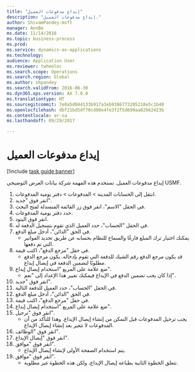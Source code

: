 ```yaml
--- 
title: "إيداع مدفوعات العميل"
description: "إيداع مدفوعات العميل."
author: ShivamPandey-msft
manager: AnnBe
ms.date: 11/14/2016
ms.topic: business-process
ms.prod: 
ms.service: dynamics-ax-applications
ms.technology: 
audience: Application User
ms.reviewer: twheeloc
ms.search.scope: Operations
ms.search.region: Global
ms.author: shpandey
ms.search.validFrom: 2016-06-30
ms.dyn365.ops.version: AX 7.0.0
ms.translationtype: HT
ms.sourcegitcommit: 7e0a5d044133b917a3eb9386773205218e5c1b40
ms.openlocfilehash: dbf21bd5df70cd80e4fe3f2f5d699aa82b62423b
ms.contentlocale: ar-sa
ms.lasthandoff: 09/29/2017

---
```

# <a name="deposit-customer-payments"></a>إيداع مدفوعات العميل

[!include [task guide banner](../../includes/task-guide-banner.md)]

إيداع مدفوعات العميل. تستخدم هذه المهمة شركة بيانات العرض التوضيحي USMF.

1. انتقل إلى الحسابات المدينة > المدفوعات‬ > دفتر يومية المدفوعات‬‬.
2. انقر فوق "جديد".
3. في الحقل "الاسم"، انقر فوق زر القائمة المنسدلة لفتح البحث.
4. حدد دفتر يومية المدفوعات‬. 
5. انقر فوق البنود.
6. في الحقل "الحساب"، حدد العميل الذي تقوم بتسجيل الدفعة له.
7. في الحق "الدائن"، أدخل مبلغ الدفع.
    * يمكنك اختيار ترك المبلغ فارغًا والسماح للنظام بحسابه عن طريق تحديد الفواتير التي تم دفعها.  
8. في حقل "مرجع الدفع"، اكتب قيمة.
    * قد يكون مرجع الدفع رقم الشيك للدفعة التي تقوم بإدخاله. يكون مرجع الدفع مطلوبًا لتضمين الدفعة في إيصال إيداع.  
9. ضع علامة على المربع "استخدام إيصال إيداع‬".
    * إذا كان يجب تضمين الدفع في الإيداع فيمكنك تغيير هذا الإعداد إلى "نعم".  
10. انقر فوق "جديد".
11. في الحقل "الحساب"، حدد العميل للدفعة التالية.
12. في الحق "الدائن"، أدخل مبلغ الدفع.
13. في حقل "مرجع الدفع"، اكتب قيمة.
14. ضع علامة على المربع "استخدام إيصال إيداع‬".
15. انقر فوق "ترحيل".
    * يجب ترحيل المدفوعات قبل التمكن من إنشاء إيصال الإيداع. وهذا للتأكد من أن المدفوعات لا تتغير بعد إنشاء إيصال الإيداع.  
16. انقر فوق "الوظائف".
17. انقر فوق "إيصال الإيداع".
18. انقر فوق "موافق".
    * يتم استخدام الصفحة الأولى لإنشاء إيصال الإيداع.  
19. انقر فوق "موافق".
    * تتعلق الخطوة الثانية بطباعة إيصال الإيداع، ولكن هذه الخطوة غير مطلوبة.  


